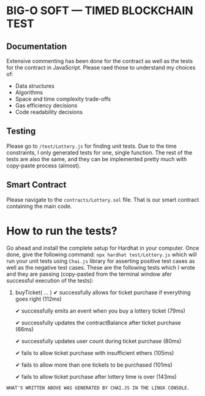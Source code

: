 # BIG-O SOFT &mdash; TIMED BLOCKCHAIN TEST

## Documentation

Extensive commenting has been done for the contract as well as the tests for the contract in JavaScript. Please raed those to understand my choices of:

- Data structures
- Algorithms
- Space and time complexity trade-offs
- Gas efficiency decisions
- Code readability decisions

## Testing

Please go to `/test/Lottery.js` for finding unit tests. Due to the time constraints, I only generated tests for one, single
function. The rest of the tests are also the same, and they can be implemented pretty much with copy-paste process (almost).

## Smart Contract

Please navigate to the `contracts/Lottery.sol` file. That is our smart contract containing the main code.

# How to run the tests?

Go ahead and install the complete setup for Hardhat in your computer. Once done, give the following command: `npx hardhat test/Lottery.js` which will run your unit tests using `Chai.js` library for asserting positive test cases as well as the negative test cases. These are the following tests which I wrote and they are passing (copy-pasted from the terminal window afer successful execution of the tests):

1. buyTicket( ... )
   ✔ successfully allows for ticket purchase if everything goes right (112ms)
   
   ✔ successfully emits an event when you buy a lottery ticket (79ms)
   
   ✔ successfully updates the contractBalance after ticket purchase (66ms)
   
   ✔ successfully updates user count during ticket purchase (80ms)
   
   ✔ fails to allow ticket purchase with insufficient ethers (105ms)
   
   ✔ fails to allow more than one tickets to be purchased (101ms)
   
   ✔ fails to allow ticket purchase after lottery time is over (143ms)

`WHAT'S WRITTEN ABOVE WAS GENERATED BY CHAI.JS IN THE LINUX CONSOLE.`
